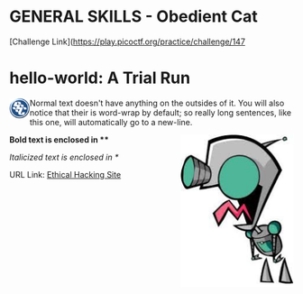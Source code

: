 # GENERAL SKILLS - Obedient Cat
[Challenge Link](https://play.picoctf.org/practice/challenge/147






# hello-world: A Trial Run
<img align="left" src="https://github.com/0m3g4b1u3/hello-world/blob/master/sscLogo200.png" width=36>

Normal text doesn't have anything on the outsides of it. You will also notice that their is word-wrap by default; so really long sentences, like this one, will automatically go to a new-line.
<br>

<img align="right" src="https://github.com/0m3g4b1u3/hello-world/blob/master/GIRa.jpg" width=200>

**Bold text is enclosed in \*\***

*Italicized text is enclosed in \**

URL Link: [Ethical Hacking Site](https://www.omegabluecs.com/eh1WEB/index.html)

<br>
